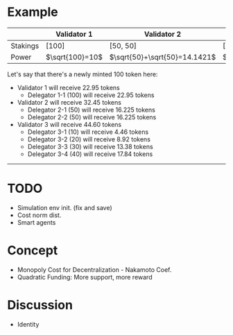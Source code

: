# Example

|   | Validator 1 | Validator 2 | Validator 3 | 
|---|---|---|---|
|Stakings|[100]|[50, 50]|[10, 20, 30, 40]|
|Power|$\sqrt{100}=10$|$\sqrt{50}+\sqrt{50}=14.1421$|$\sqrt{10}+\sqrt{20}+\sqrt{30}+\sqrt{40}=19.4362$|

Let's say that there's a newly minted $100$ token here:

* Validator 1 will receive $22.95$ tokens
    * Delegator 1-1 ($100$) will receive $22.95$ tokens
* Validator 2 will receive $32.45$ tokens
    * Delegator 2-1 ($50$) will receive $16.225$ tokens
    * Delegator 2-2 ($50$) will receive $16.225$ tokens
* Validator 3 will receive $44.60$ tokens
    * Delegator 3-1 ($10$) will receive $4.46$ tokens
    * Delegator 3-2 ($20$) will receive $8.92$ tokens
    * Delegator 3-3 ($30$) will receive $13.38$ tokens
    * Delegator 3-4 ($40$) will receive $17.84$ tokens

---

# TODO

- Simulation env init. (fix and save)
- Cost norm dist.
- Smart agents

# Concept

- Monopoly Cost for Decentralization - Nakamoto Coef.
- Quadratic Funding: More support, more reward

# Discussion

- Identity

<!--
# Detail

- Delegate to same validator more than one is unavailable
- Self-delegating is unavailable
-->

<!--
# How to Use

```bash
$ python simulator/<simulating_env>/run.py
```

For example, run `$ python simulator/cosmos/run.py` to simulate **Cosmos Hub**.

`simulating_env`s:

* Cosmos (Hub): `cosmos`
* Supernova: TBA

# Simulator

Press `[H]` for help.

```
Cosmos Commands
    [N]nextBlocks             <#_of_blocks>
    [B]bondedAmount           <bonded_amount>
    [S]stakingRatio           <%_of_staking_ratio>

Logs Commands
    [P]step(window)           <size_of_step>
    [K]saveFigs               <name> [dpi]
    [L]saveLogs               <name>
```

> **NOTE**: Please input `:` before typing the command.

For example,

```
: N 10000000
```

Pass by 10,000,000 blocks.

```
: L test
```

Save `test_provs.csv` and `test_state.csv` files in `logs/`.

```
: K test 600
```

Save `test_provs.png` and `test_state.png` files in `plots/`.

# TODO
- N step: for loop -> one transition
- Console mode
- Genesis JSON
- Exception handling
- Supernova
    - Distributions
- x-axis w/ time (d/m/y)
-->
